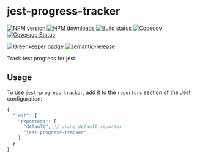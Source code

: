 # jest-progress-tracker

[![NPM version][npm-image]][npm-url]
[![NPM downloads][downloads-image]][downloads-url]
[![Build status][travis-image]][travis-url]
[![Codecov][codecov-image]][codecov-url]
[![Coverage Status][coveralls-image]][coveralls-url]

[![Greenkeeper badge][green-keeper-image]][green-keeper-url]
[![semantic-release][semantic-release-image]][semantic-release-url]

Track test progress for jest.

## Usage

To use `jest-progress-tracker`,
add it to the `reporters` section of the Jest configuration:

```js
{
  "jest": {
    "reporters": [
      "default", // using default reporter
      "jest-progress-tracker"
    ]
  }
}
```

[codecov-image]: https://codecov.io/gh/unional/jest-progress-tracker/branch/master/graph/badge.svg
[codecov-url]: https://codecov.io/gh/unional/jest-progress-tracker
[coveralls-image]: https://coveralls.io/repos/github/unional/jest-progress-tracker/badge.svg
[coveralls-url]: https://coveralls.io/github/unional/jest-progress-tracker
[downloads-image]: https://img.shields.io/npm/dm/jest-progress-tracker.svg?style=flat
[downloads-url]: https://npmjs.org/package/jest-progress-tracker
[green-keeper-image]:https://badges.greenkeeper.io/unional/jest-progress-tracker.svg
[green-keeper-url]:https://greenkeeper.io/
[npm-image]: https://img.shields.io/npm/v/jest-progress-tracker.svg?style=flat
[npm-url]: https://npmjs.org/package/jest-progress-tracker
[semantic-release-image]:https://img.shields.io/badge/%20%20%F0%9F%93%A6%F0%9F%9A%80-semantic--release-e10079.svg
[semantic-release-url]:https://github.com/semantic-release/semantic-release
[travis-image]: https://img.shields.io/travis/unional/jest-progress-tracker/master.svg?style=flat
[travis-url]: https://travis-ci.org/unional/jest-progress-tracker?branch=master
